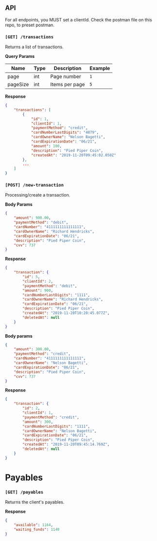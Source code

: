 
## API

For all endpoints, you MUST set a clientId. Check the postman file on this repo, to preset postman.


### `[GET] /transactions`

Returns a list of transactions.

**Query Params**

| Name | Type | Description | Example |
|------|------|-------------|---------|
| page | int | Page number  | `1` |
| pageSize | int | Items per page  | `5` |

**Response**

```json
{
    "transactions": [
        {
            "id": 1,
            "clientId": 1,
            "paymentMethod": "credit",
            "cardNumberLastDigits": "4879",
            "cardOwnerName": "Nelson Bagetti",
            "cardExpirationDate": "06/21",
            "amount": 100,
            "description": "Pied Piper Coin",
            "createdAt": "2019-11-20T09:45:02.050Z"
        },
        ...
    ]
}
```

### `[POST] /new-transaction`

Processing/create a transaction.

**Body Params**
```json
{
    "amount": 900.00,
    "paymentMethod": "debit",
    "cardNumber": "4111111111111111",
    "cardOwnerName": "Richard Hendricks",
    "cardExpirationDate": "06/21",
    "description": "Pied Piper Coin",
    "cvv": 737
}
```
**Response**

```json
{
    "transaction": {
        "id": 5,
        "clientId": 2,
        "paymentMethod": "debit",
        "amount": 900,
        "cardNumberLastDigits": "1111",
        "cardOwnerName": "Richard Hendricks",
        "cardExpirationDate": "06/21",
        "description": "Pied Piper Coin",
        "createdAt": "2019-11-20T10:20:45.077Z",
        "deletedAt": null
    }
}
```
**Body params**
```json
{
    "amount": 300.00,
    "paymentMethod": "credit",
    "cardNumber": "4111111111111111",
    "cardOwnerName": "Nelson Bagetti",
    "cardExpirationDate": "06/21",
    "description": "Pied Piper Coin",
    "cvv": 737
}
```
**Response**
```json
{
    "transaction": {
        "id": 2,
        "clientId": 1,
        "paymentMethod": "credit",
        "amount": 300,
        "cardNumberLastDigits": "1111",
        "cardOwnerName": "Nelson Bagetti",
        "cardExpirationDate": "06/21",
        "description": "Pied Piper Coin",
        "createdAt": "2019-11-20T09:45:14.769Z",
        "deletedAt": null
    }
}
```

# Payables

### `[GET] /payables`

Returns the client's payables.

**Response**

```json
{
    "available": 1164,
    "waiting_funds": 1140
}
```


